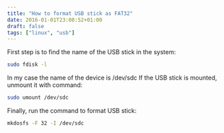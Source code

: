 ```yaml
---
title: "How to format USB stick as FAT32"
date: 2016-01-01T23:08:52+01:00
draft: false
tags: ["linux", "usb"]
---
```


First step is to find the name of the USB stick in the system:
```bash
sudo fdisk -l
```

In my case the name of the device is /dev/sdc If the USB stick is mounted, unmount it with command:
```bash
sudo umount /dev/sdc
```

Finally, run the command to format USB stick:
```bash
mkdosfs -F 32 -I /dev/sdc
```

